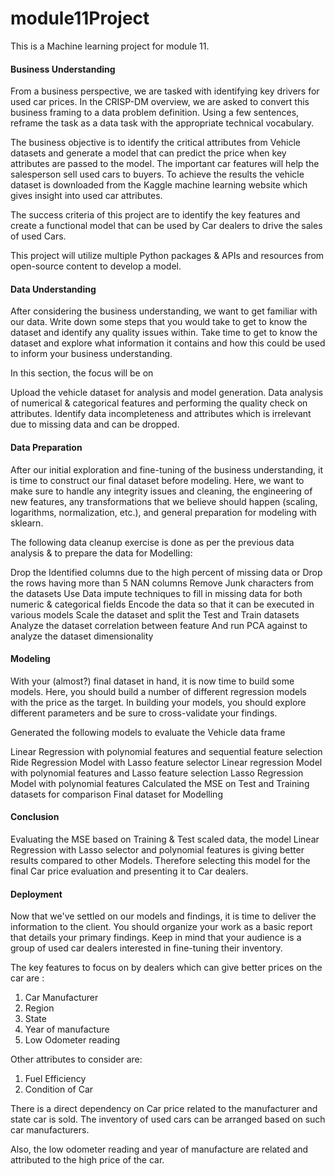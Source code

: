# module11Project
This is a Machine learning project for module 11. 

#### Business Understanding
From a business perspective, we are tasked with identifying key drivers for used car prices. In the CRISP-DM overview, we are asked to convert this business framing to a data problem definition. Using a few sentences, reframe the task as a data task with the appropriate technical vocabulary.

The business objective is to identify the critical attributes from Vehicle datasets and generate a model that can predict the price when key attributes are passed to the model. The important car features will help the salesperson sell used cars to buyers. To achieve the results the vehicle dataset is downloaded from the Kaggle machine learning website which gives insight into used car attributes.

The success criteria of this project are to identify the key features and create a functional model that can be used by Car dealers to drive the sales of used Cars.

This project will utilize multiple Python packages & APIs and resources from open-source content to develop a model.

#### Data Understanding
After considering the business understanding, we want to get familiar with our data. Write down some steps that you would take to get to know the dataset and identify any quality issues within. Take time to get to know the dataset and explore what information it contains and how this could be used to inform your business understanding.

In this section, the focus will be on

Upload the vehicle dataset for analysis and model generation.
Data analysis of numerical & categorical features and performing the quality check on attributes.
Identify data incompleteness and attributes which is irrelevant due to missing data and can be dropped.

#### Data Preparation
After our initial exploration and fine-tuning of the business understanding, it is time to construct our final dataset before modeling. Here, we want to make sure to handle any integrity issues and cleaning, the engineering of new features, any transformations that we believe should happen (scaling, logarithms, normalization, etc.), and general preparation for modeling with sklearn.

The following data cleanup exercise is done as per the previous data analysis & to prepare the data for Modelling:

Drop the Identified columns due to the high percent of missing data or
Drop the rows having more than 5 NAN columns
Remove Junk characters from the datasets
Use Data impute techniques to fill in missing data for both numeric & categorical fields
Encode the data so that it can be executed in various models
Scale the dataset and split the Test and Train datasets
Analyze the dataset correlation between feature
And run PCA against to analyze the dataset dimensionality

#### Modeling
With your (almost?) final dataset in hand, it is now time to build some models. Here, you should build a number of different regression models with the price as the target. In building your models, you should explore different parameters and be sure to cross-validate your findings.

Generated the following models to evaluate the Vehicle data frame

Linear Regression with polynomial features and sequential feature selection
Ride Regression Model with Lasso feature selector
Linear regression Model with polynomial features and Lasso feature selection
Lasso Regression Model with polynomial features
Calculated the MSE on Test and Training datasets for comparison
Final dataset for Modelling

#### Conclusion
Evaluating the MSE based on Training & Test scaled data, the model Linear Regression with Lasso selector and polynomial features is giving better results compared to other Models. Therefore selecting this model for the final Car price evaluation and presenting it to Car dealers.

#### Deployment
Now that we've settled on our models and findings, it is time to deliver the information to the client. You should organize your work as a basic report that details your primary findings. Keep in mind that your audience is a group of used car dealers interested in fine-tuning their inventory.

The key features to focus on by dealers which can give better prices on the car are :

1. Car Manufacturer
2. Region
3. State
4. Year of manufacture
5. Low Odometer reading

Other attributes to consider are:

1. Fuel Efficiency
2. Condition of Car

There is a direct dependency on Car price related to the manufacturer and state car is sold. The inventory of used cars can be arranged based on such car manufacturers.

Also, the low odometer reading and year of manufacture are related and attributed to the high price of the car.
